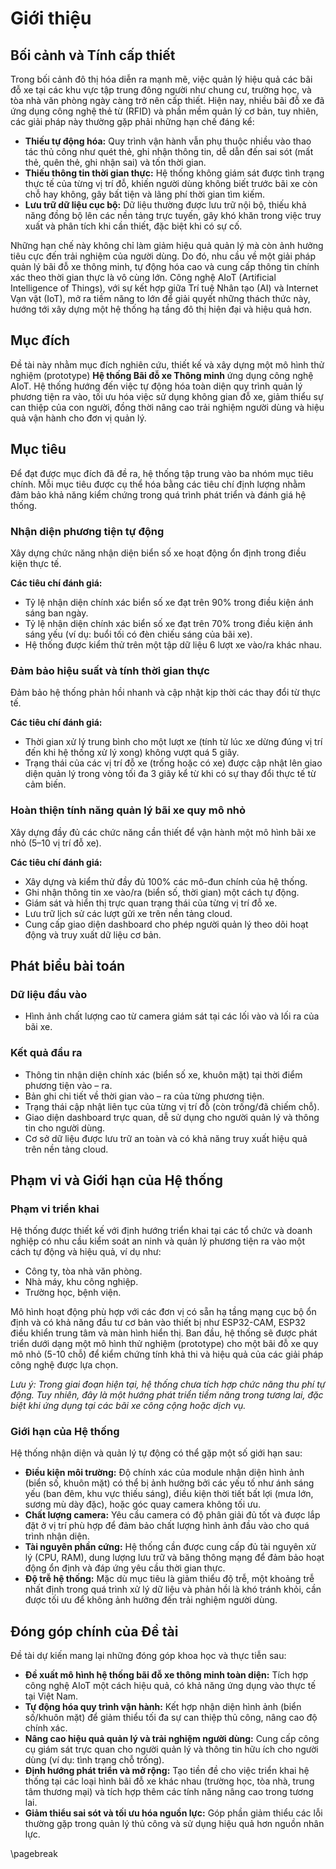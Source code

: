 # Giới thiệu

## Bối cảnh và Tính cấp thiết

Trong bối cảnh đô thị hóa diễn ra mạnh mẽ, việc quản lý hiệu quả các bãi đỗ xe tại các khu vực tập trung đông người như chung cư, trường học, và tòa nhà văn phòng ngày càng trở nên cấp thiết. Hiện nay, nhiều bãi đỗ xe đã ứng dụng công nghệ thẻ từ (RFID) và phần mềm quản lý cơ bản, tuy nhiên, các giải pháp này thường gặp phải những hạn chế đáng kể:

- **Thiếu tự động hóa:** Quy trình vận hành vẫn phụ thuộc nhiều vào thao tác thủ công như quét thẻ, ghi nhận thông tin, dễ dẫn đến sai sót (mất thẻ, quên thẻ, ghi nhận sai) và tốn thời gian.
- **Thiếu thông tin thời gian thực:** Hệ thống không giám sát được tình trạng thực tế của từng vị trí đỗ, khiến người dùng không biết trước bãi xe còn chỗ hay không, gây bất tiện và lãng phí thời gian tìm kiếm.
- **Lưu trữ dữ liệu cục bộ:** Dữ liệu thường được lưu trữ nội bộ, thiếu khả năng đồng bộ lên các nền tảng trực tuyến, gây khó khăn trong việc truy xuất và phân tích khi cần thiết, đặc biệt khi có sự cố.

Những hạn chế này không chỉ làm giảm hiệu quả quản lý mà còn ảnh hưởng tiêu cực đến trải nghiệm của người dùng. Do đó, nhu cầu về một giải pháp quản lý bãi đỗ xe thông minh, tự động hóa cao và cung cấp thông tin chính xác theo thời gian thực là vô cùng lớn. Công nghệ AIoT (Artificial Intelligence of Things), với sự kết hợp giữa Trí tuệ Nhân tạo (AI) và Internet Vạn vật (IoT), mở ra tiềm năng to lớn để giải quyết những thách thức này, hướng tới xây dựng một hệ thống hạ tầng đô thị hiện đại và hiệu quả hơn.

## Mục đích

Đề tài này nhằm mục đích nghiên cứu, thiết kế và xây dựng một mô hình thử nghiệm (prototype) **Hệ thống Bãi đỗ xe Thông minh** ứng dụng công nghệ AIoT. Hệ thống hướng đến việc tự động hóa toàn diện quy trình quản lý phương tiện ra vào, tối ưu hóa việc sử dụng không gian đỗ xe, giảm thiểu sự can thiệp của con người, đồng thời nâng cao trải nghiệm người dùng và hiệu quả vận hành cho đơn vị quản lý.

## Mục tiêu

Để đạt được mục đích đã đề ra, hệ thống tập trung vào ba nhóm mục tiêu chính. Mỗi mục tiêu được cụ thể hóa bằng các tiêu chí định lượng nhằm đảm bảo khả năng kiểm chứng trong quá trình phát triển và đánh giá hệ thống.

### Nhận diện phương tiện tự động

Xây dựng chức năng nhận diện biển số xe hoạt động ổn định trong điều kiện thực tế.

**Các tiêu chí đánh giá:**

- Tỷ lệ nhận diện chính xác biển số xe đạt trên 90% trong điều kiện ánh sáng ban ngày.
- Tỷ lệ nhận diện chính xác biển số xe đạt trên 70% trong điều kiện ánh sáng yếu (ví dụ: buổi tối có đèn chiếu sáng của bãi xe).
- Hệ thống được kiểm thử trên một tập dữ liệu 6 lượt xe vào/ra khác nhau.

### Đảm bảo hiệu suất và tính thời gian thực

Đảm bảo hệ thống phản hồi nhanh và cập nhật kịp thời các thay đổi từ thực tế.

**Các tiêu chí đánh giá:**

- Thời gian xử lý trung bình cho một lượt xe (tính từ lúc xe dừng đúng vị trí đến khi hệ thống xử lý xong) không vượt quá 5 giây.
- Trạng thái của các vị trí đỗ xe (trống hoặc có xe) được cập nhật lên giao diện quản lý trong vòng tối đa 3 giây kể từ khi có sự thay đổi thực tế từ cảm biến.

### Hoàn thiện tính năng quản lý bãi xe quy mô nhỏ

Xây dựng đầy đủ các chức năng cần thiết để vận hành một mô hình bãi xe nhỏ (5–10 vị trí đỗ xe).

**Các tiêu chí đánh giá:**

- Xây dựng và kiểm thử đầy đủ 100% các mô-đun chính của hệ thống.
- Ghi nhận thông tin xe vào/ra (biển số, thời gian) một cách tự động.
- Giám sát và hiển thị trực quan trạng thái của từng vị trí đỗ xe.
- Lưu trữ lịch sử các lượt gửi xe trên nền tảng cloud.
- Cung cấp giao diện dashboard cho phép người quản lý theo dõi hoạt động và truy xuất dữ liệu cơ bản.

## Phát biểu bài toán

### Dữ liệu đầu vào

- Hình ảnh chất lượng cao từ camera giám sát tại các lối vào và lối ra của bãi xe.

### Kết quả đầu ra

- Thông tin nhận diện chính xác (biển số xe, khuôn mặt) tại thời điểm phương tiện vào – ra.
- Bản ghi chi tiết về thời gian vào – ra của từng phương tiện.
- Trạng thái cập nhật liên tục của từng vị trí đỗ (còn trống/đã chiếm chỗ).
- Giao diện dashboard trực quan, dễ sử dụng cho người quản lý và thông tin cho người dùng.
- Cơ sở dữ liệu được lưu trữ an toàn và có khả năng truy xuất hiệu quả trên nền tảng cloud.

## Phạm vi và Giới hạn của Hệ thống

### Phạm vi triển khai

Hệ thống được thiết kế với định hướng triển khai tại các tổ chức và doanh nghiệp có nhu cầu kiểm soát an ninh và quản lý phương tiện ra vào một cách tự động và hiệu quả, ví dụ như:

- Công ty, tòa nhà văn phòng.
- Nhà máy, khu công nghiệp.
- Trường học, bệnh viện.

Mô hình hoạt động phù hợp với các đơn vị có sẵn hạ tầng mạng cục bộ ổn định và có khả năng đầu tư cơ bản vào thiết bị như ESP32-CAM, ESP32 điều khiển trung tâm và màn hình hiển thị. Ban đầu, hệ thống sẽ được phát triển dưới dạng một mô hình thử nghiệm (prototype) cho một bãi đỗ xe quy mô nhỏ (5-10 chỗ) để kiểm chứng tính khả thi và hiệu quả của các giải pháp công nghệ được lựa chọn.

*Lưu ý: Trong giai đoạn hiện tại, hệ thống chưa tích hợp chức năng thu phí tự động. Tuy nhiên, đây là một hướng phát triển tiềm năng trong tương lai, đặc biệt khi ứng dụng tại các bãi xe công cộng hoặc dịch vụ.*

### Giới hạn của Hệ thống

Hệ thống nhận diện và quản lý tự động có thể gặp một số giới hạn sau:

- **Điều kiện môi trường:** Độ chính xác của module nhận diện hình ảnh (biển số, khuôn mặt) có thể bị ảnh hưởng bởi các yếu tố như ánh sáng yếu (ban đêm, khu vực thiếu sáng), điều kiện thời tiết bất lợi (mưa lớn, sương mù dày đặc), hoặc góc quay camera không tối ưu.
- **Chất lượng camera:** Yêu cầu camera có độ phân giải đủ tốt và được lắp đặt ở vị trí phù hợp để đảm bảo chất lượng hình ảnh đầu vào cho quá trình nhận diện.
- **Tài nguyên phần cứng:** Hệ thống cần được cung cấp đủ tài nguyên xử lý (CPU, RAM), dung lượng lưu trữ và băng thông mạng để đảm bảo hoạt động ổn định và đáp ứng yêu cầu thời gian thực.
- **Độ trễ hệ thống:** Mặc dù mục tiêu là giảm thiểu độ trễ, một khoảng trễ nhất định trong quá trình xử lý dữ liệu và phản hồi là khó tránh khỏi, cần được tối ưu để không ảnh hưởng đến trải nghiệm người dùng.

## Đóng góp chính của Đề tài

Đề tài dự kiến mang lại những đóng góp khoa học và thực tiễn sau:

- **Đề xuất mô hình hệ thống bãi đỗ xe thông minh toàn diện:** Tích hợp công nghệ AIoT một cách hiệu quả, có khả năng ứng dụng vào thực tế tại Việt Nam.
- **Tự động hóa quy trình vận hành:** Kết hợp nhận diện hình ảnh (biển số/khuôn mặt) để giảm thiểu tối đa sự can thiệp thủ công, nâng cao độ chính xác.
- **Nâng cao hiệu quả quản lý và trải nghiệm người dùng:** Cung cấp công cụ giám sát trực quan cho người quản lý và thông tin hữu ích cho người dùng (ví dụ: tình trạng chỗ trống).
- **Định hướng phát triển và mở rộng:** Tạo tiền đề cho việc triển khai hệ thống tại các loại hình bãi đỗ xe khác nhau (trường học, tòa nhà, trung tâm thương mại) và tích hợp thêm các tính năng nâng cao trong tương lai.
- **Giảm thiểu sai sót và tối ưu hóa nguồn lực:** Góp phần giảm thiểu các lỗi thường gặp trong quản lý thủ công và sử dụng hiệu quả hơn nguồn nhân lực.

\pagebreak